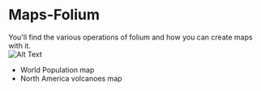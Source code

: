 # Maps-Folium
You'll find the various operations of folium and how you can create maps with it.<br/>
![Alt Text](https://img.shields.io/badge/Python-3.7.4-red)

* World Population map
* North America volcanoes map
